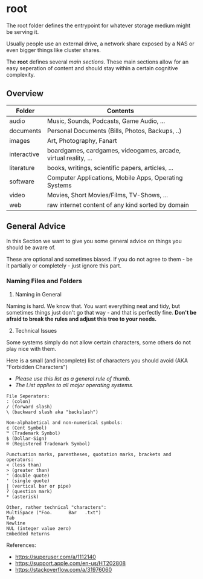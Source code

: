 # root

The root folder defines the entrypoint for whatever storage medium might be serving it.

Usually people use an external drive, a network share exposed by a NAS or even bigger things like cluster shares.

The **root** defines several *main sections*. These main sections allow for an easy seperation of content and should stay within a certain cognitive complexity.



## Overview

| Folder      | Contents                                                     |
| ----------- | ------------------------------------------------------------ |
| audio       | Music, Sounds, Podcasts, Game Audio, ...                     |
| documents   | Personal Documents (Bills, Photos, Backups, ..)              |
| images      | Art, Photography, Fanart                                     |
| interactive | boardgames, cardgames, videogames, arcade, virtual reality, ... |
| literature  | books, writings, scientific papers, articles, ...            |
| software    | Computer Applications, Mobile Apps, Operating Systems        |
| video       | Movies, Short Movies/Films, TV-Shows, ...                    |
| web         | raw internet content of any kind sorted by domain            |



## General Advice

In this Section we want to give you some general advice on things you should be aware of.

These are optional and sometimes biased. If you do not agree to them - be it partially or completely -  just ignore this part.



### Naming Files and Folders

1. Naming in General

Naming is hard. We know that. You want everything neat and tidy, but sometimes things just don't go that way - and that is perfectly fine.  **Don't be afraid to break the rules and adjust this tree to your needs.**



2. Technical Issues

Some systems simply do not allow certain characters, some others do not play nice with them.

Here is a small (and incomplete) list of characters you should avoid (AKA "Forbidden Characters")

- *Please use this list as a general rule of thumb.*
- *The List applies to all major operating systems.*



```
File Seperators:
: (colon)
/ (forward slash)
\ (backward slash aka "backslash")

Non-alphabetical and non-numerical symbols:
¢ (Cent Symbol)
™ (Trademark Symbol)
$ (Dollar-Sign)
® (Registered Trademark Symbol)

Punctuation marks, parentheses, quotation marks, brackets and operators:
< (less than)
> (greater than)
" (double quote)
' (single quote)
| (vertical bar or pipe)
? (question mark)
* (asterisk)

Other, rather technical "characters":
MultiSpace ("Foo.      Bar   .txt")
Tab
Newline
NUL (integer value zero)
Embedded Returns
```



References:

- https://superuser.com/a/1112140
- https://support.apple.com/en-us/HT202808
- https://stackoverflow.com/a/31976060

